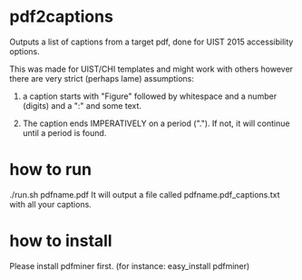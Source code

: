 # pdf2captions
Outputs a list of captions from a target pdf, done for UIST 2015 accessibility options. 

This was made for UIST/CHI templates and might work with others however there are very strict (perhaps lame) assumptions:

1. a caption starts with "Figure" followed by whitespace and a number (digits) and a ":" and some text.

2. The caption ends IMPERATIVELY on a period ("."). If not, it will continue until a period is found.

# how to run
./run.sh pdfname.pdf
It will output a file called pdfname.pdf_captions.txt with all your captions.

# how to install
Please install pdfminer first. (for instance: easy_install pdfminer)
